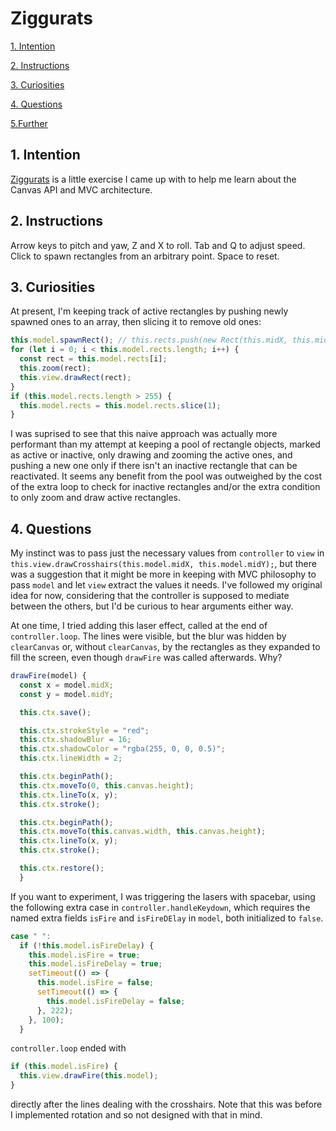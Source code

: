 # Ziggurats

[1. Intention](#1-intention)

[2. Instructions](#2-instructions)

[3. Curiosities](#3-curiosities)

[4. Questions](#4-questions)

[5.Further ](#5-further)

## 1. Intention

[Ziggurats](https://ziggurats.netlify.app/) is a little exercise I came up with to help me learn about the Canvas API and MVC architecture.

## 2. Instructions

Arrow keys to pitch and yaw, Z and X to roll. Tab and Q to adjust speed. Click to spawn rectangles from an arbitrary point. Space to reset.

## 3. Curiosities

At present, I'm keeping track of active rectangles by pushing newly spawned ones to an array, then slicing it to remove old ones:

```javascript
this.model.spawnRect(); // this.rects.push(new Rect(this.midX, this.midY, this.start));
for (let i = 0; i < this.model.rects.length; i++) {
  const rect = this.model.rects[i];
  this.zoom(rect);
  this.view.drawRect(rect);
}
if (this.model.rects.length > 255) {
  this.model.rects = this.model.rects.slice(1);
}
```

I was suprised to see that this naive approach was actually more performant than my attempt at keeping a pool of rectangle objects, marked as active or inactive, only drawing and zooming the active ones, and pushing a new one only if there isn't an inactive rectangle that can be reactivated. It seems any benefit from the pool was outweighed by the cost of the extra loop to check for inactive rectangles and/or the extra condition to only zoom and draw active rectangles.

## 4. Questions

My instinct was to pass just the necessary values from `controller` to `view` in `this.view.drawCrosshairs(this.model.midX, this.model.midY);`, but there was a suggestion that it might be more in keeping with MVC philosophy to pass `model` and let `view` extract the values it needs. I've followed my original idea for now, considering that the controller is supposed to mediate between the others, but I'd be curious to hear arguments either way.

At one time, I tried adding this laser effect, called at the end of `controller.loop`. The lines were visible, but the blur was hidden by `clearCanvas` or, without `clearCanvas`, by the rectangles as they expanded to fill the screen, even though `drawFire` was called afterwards. Why?

```javascript
drawFire(model) {
  const x = model.midX;
  const y = model.midY;

  this.ctx.save();

  this.ctx.strokeStyle = "red";
  this.ctx.shadowBlur = 16;
  this.ctx.shadowColor = "rgba(255, 0, 0, 0.5)";
  this.ctx.lineWidth = 2;

  this.ctx.beginPath();
  this.ctx.moveTo(0, this.canvas.height);
  this.ctx.lineTo(x, y);
  this.ctx.stroke();

  this.ctx.beginPath();
  this.ctx.moveTo(this.canvas.width, this.canvas.height);
  this.ctx.lineTo(x, y);
  this.ctx.stroke();

  this.ctx.restore();
  }
```

If you want to experiment, I was triggering the lasers with spacebar, using the following extra case in `controller.handleKeydown`, which requires the named extra fields `isFire` and `isFireDElay` in `model`, both initialized to `false`.

```javascript
case " ":
  if (!this.model.isFireDelay) {
    this.model.isFire = true;
    this.model.isFireDelay = true;
    setTimeout(() => {
      this.model.isFire = false;
      setTimeout(() => {
        this.model.isFireDelay = false;
      }, 222);
    }, 100);
  }
```

`controller.loop` ended with

```javascript
if (this.model.isFire) {
  this.view.drawFire(this.model);
}
```

directly after the lines dealing with the crosshairs. Note that this was before I implemented rotation and so not designed with that in mind.
